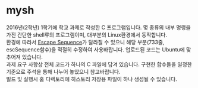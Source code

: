 # mysh
2016년(2학년) 1학기에 학교 과제로 작성한 C 프로그램입니다. 몇 종류의 내부 명령을 가진 간단한 shell류의 프로그램이며, 대부분의 Linux환경에서 동작합니다.\
환경에 따라서 [Escape Sequence](https://en.wikipedia.org/wiki/ANSI_escape_code)가 달라질 수 있으니 해당 부분(733줄, escSequence함수)을 적절히 수정하여 사용바랍니다.
업로드된 코드는 Ubuntu에 맞추어져 있습니다.\
과제 요구 사항상 전체 코드가 하나의 C 파일에 담겨 있습니다. 구현한 함수들을 일정한 기준으로 주석을 통해 나누어 놓았으니 참고바랍니다.\
빌드 및 실행시 홈 디렉토리에 히스토리 저장용 파일이 하나 생성될 수 있습니다.

